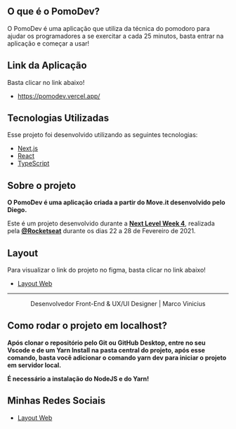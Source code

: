 ## O que é o PomoDev?

O PomoDev é uma aplicação que utiliza da técnica do pomodoro para ajudar os
programadores a se exercitar a cada 25 minutos, basta entrar na aplicação
e começar a usar!

## Link da Aplicação

Basta clicar no link abaixo!

- https://pomodev.vercel.app/

## Tecnologias Utilizadas

Esse projeto foi desenvolvido utilizando as seguintes tecnologias:

- [Next.js](https://nextjs.org/)
- [React](https://reactjs.org)
- [TypeScript](https://www.typescriptlang.org/)

## Sobre o projeto

<strong>O PomoDev é uma aplicação criada a partir do Move.it desenvolvido pelo Diego.</strong>

Este é um projeto desenvolvido durante a **[Next Level Week 4](https://nextlevelweek.com/)**, realizada pela **[@Rocketseat](https://github.com/Rocketseat)** durante os dias 22 a 28 de Fevereiro de 2021.

## Layout

Para visualizar o link do projeto no figma, basta clicar no link abaixo!

- [Layout Web](https://www.figma.com/file/ge20pu3ofMOKoliUyKx1Nl/Move.it-1.0)

---

<p align="center">Desenvolvedor Front-End & UX/UI Designer | Marco Vinicius</p>

## Como rodar o projeto em localhost?

<strong> Após clonar o repositório pelo Git ou GitHub Desktop, entre no seu
Vscode e de um Yarn Install na pasta central do projeto, após esse comando, basta
você adicionar o comando yarn dev para iniciar o projeto em servidor local. </strong>

<strong> É necessário a instalação do NodeJS e do Yarn! </strong>

## Minhas Redes Sociais

- [Layout Web](https://www.figma.com/file/ge20pu3ofMOKoliUyKx1Nl/Move.it-1.0)
